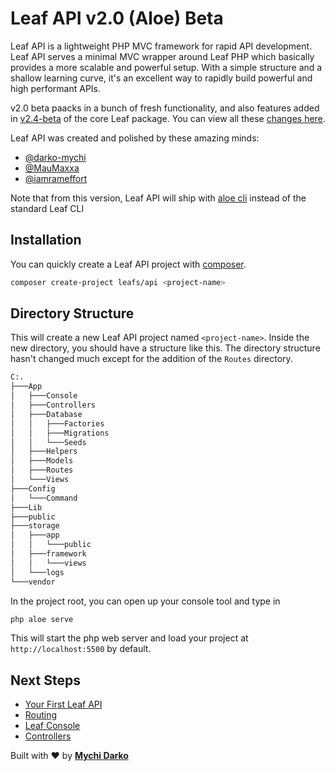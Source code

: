 <!-- markdownlint-disable no-inline-html -->
# Leaf API v2.0 (Aloe) Beta

Leaf API is a lightweight PHP MVC framework for rapid API development. Leaf API serves a minimal MVC wrapper around Leaf PHP which basically provides a more scalable and powerful setup. With a simple structure and a shallow learning curve, it's an excellent way to rapidly build powerful and high performant APIs.

v2.0 beta paacks in a bunch of fresh functionality, and also features added in [v2.4-beta](leaf/v/2.4-beta) of the core Leaf package. You can view all these [changes here](leaf-api/v/2.0-beta/new).

Leaf API was created and polished by these amazing minds:

- [@darko-mychi](https://github.com/darko-mychi)
- [@MauMaxxa](https://github.com/MauMaxxa)
- [@iamrameffort](https://github.com/iamrameffort)

<p class="alert -warning">
  Note that from this version, Leaf API will ship with <a href="/#/aloe-cli/">aloe cli</a> instead of the standard Leaf CLI
</p>

## Installation

You can quickly create a Leaf API project with [composer](https://getcomposer.org).

```bash
composer create-project leafs/api <project-name>
```

## Directory Structure

This will create a new Leaf API project named `<project-name>`. Inside the new directory, you should have a structure like this. The directory structure hasn't changed much except for the addition of the `Routes` directory.

```bash
C:.
├───App
│   ├───Console
│   ├───Controllers
│   ├───Database
│   │   ├───Factories
│   │   ├───Migrations
│   │   └───Seeds
│   ├───Helpers
│   ├───Models
│   ├───Routes
│   └───Views
├───Config
│   └───Command
├───Lib
├───public
├───storage
│   ├───app
│   │   └───public
│   ├───framework
│   │   └───views
│   └───logs
└───vendor
```

In the project root, you can open up your console tool and type in

```bash
php aloe serve
```

This will start the php web server and load your project at `http://localhost:5500` by default.

## Next Steps

- [Your First Leaf API](/leaf-api/v/2.0-beta/intro/first-app)
- [Routing](/leaf-api/v/2.0-beta/core/routing)
- [Leaf Console](/leaf-api/v/2.0-beta/utils/console)
- [Controllers](/leaf-api/v/2.0-beta/core/controllers)

Built with ❤ by [**Mychi Darko**](//mychi.netlify.app)
